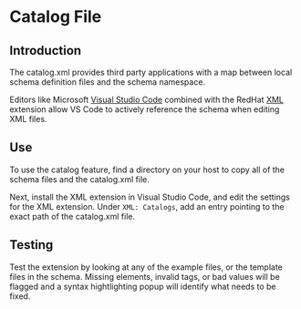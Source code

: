 # Catalog File

## Introduction


The catalog.xml provides third party applications with a map between local schema definition files
and the schema namespace.


Editors like Microsoft [Visual Studio Code](https://code.visualstudio.com) combined with the 
RedHat [XML](https://marketplace.visualstudio.com/items?itemName=redhat.vscode-xml) extension allow 
VS Code to actively reference the schema when editing XML files.

## Use

To use the catalog feature, find a directory on your host to copy all of the schema files and the catalog.xml file.

Next, install the XML extension in Visual Studio Code, and edit the settings for the XML extension.
Under `XML: Catalogs`, add an entry pointing to the exact path of the catalog.xml file.

## Testing

Test the extension by looking at any of the example files, or the template files in the schema.  Missing
elements, invalid tags, or bad values will be flagged and a syntax hightlighting popup will identify what
needs to be fixed.
